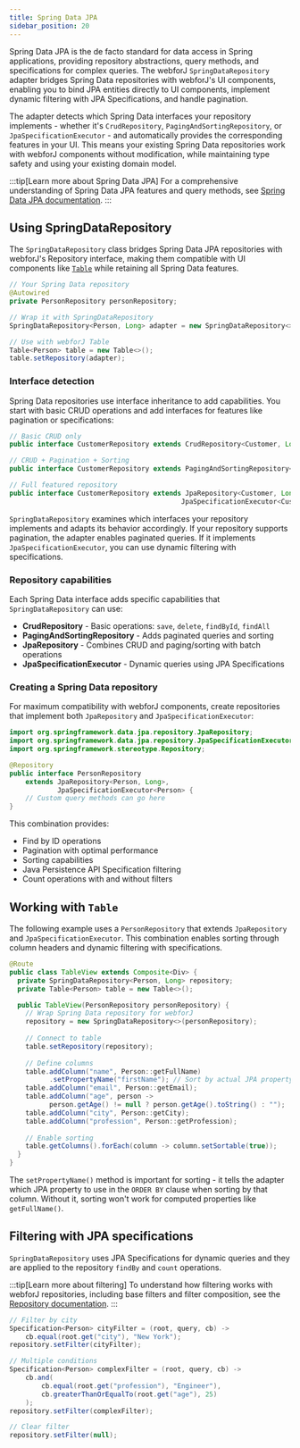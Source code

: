 ```yaml
---
title: Spring Data JPA
sidebar_position: 20
---
```


Spring Data JPA is the de facto standard for data access in Spring applications, providing repository abstractions, query methods, and specifications for complex queries. The webforJ `SpringDataRepository` adapter bridges Spring Data repositories with webforJ's UI components, enabling you to bind JPA entities directly to UI components, implement dynamic filtering with JPA Specifications, and handle pagination.

The adapter detects which Spring Data interfaces your repository implements - whether it's `CrudRepository`, `PagingAndSortingRepository`, or `JpaSpecificationExecutor` - and automatically provides the corresponding features in your UI. This means your existing Spring Data repositories work with webforJ components without modification, while maintaining type safety and using your existing domain model.

:::tip[Learn more about Spring Data JPA]
For a comprehensive understanding of Spring Data JPA features and query methods, see [Spring Data JPA documentation](https://docs.spring.io/spring-data/jpa/reference/).
:::

## Using SpringDataRepository

The `SpringDataRepository` class bridges Spring Data JPA repositories with webforJ's Repository interface, making them compatible with UI components like [`Table`](../../components/table/overview) while retaining all Spring Data features.

```java
// Your Spring Data repository
@Autowired
private PersonRepository personRepository;

// Wrap it with SpringDataRepository
SpringDataRepository<Person, Long> adapter = new SpringDataRepository<>(personRepository);

// Use with webforJ Table
Table<Person> table = new Table<>();
table.setRepository(adapter);
```

### Interface detection

Spring Data repositories use interface inheritance to add capabilities. You start with basic CRUD operations and add interfaces for features like pagination or specifications:

```java
// Basic CRUD only
public interface CustomerRepository extends CrudRepository<Customer, Long> {}

// CRUD + Pagination + Sorting
public interface CustomerRepository extends PagingAndSortingRepository<Customer, Long> {}

// Full featured repository
public interface CustomerRepository extends JpaRepository<Customer, Long>, 
                                           JpaSpecificationExecutor<Customer> {}
```

`SpringDataRepository` examines which interfaces your repository implements and adapts its behavior accordingly. If your repository supports pagination, the adapter enables paginated queries. If it implements `JpaSpecificationExecutor`, you can use dynamic filtering with specifications.

### Repository capabilities

Each Spring Data interface adds specific capabilities that `SpringDataRepository` can use:

- **CrudRepository** - Basic operations: `save`, `delete`, `findById`, `findAll`
- **PagingAndSortingRepository** - Adds paginated queries and sorting
- **JpaRepository** - Combines CRUD and paging/sorting with batch operations
- **JpaSpecificationExecutor** - Dynamic queries using JPA Specifications

### Creating a Spring Data repository

For maximum compatibility with webforJ components, create repositories that implement both `JpaRepository` and `JpaSpecificationExecutor`:

```java title="PersonRepository.java"
import org.springframework.data.jpa.repository.JpaRepository;
import org.springframework.data.jpa.repository.JpaSpecificationExecutor;
import org.springframework.stereotype.Repository;

@Repository
public interface PersonRepository
    extends JpaRepository<Person, Long>,
            JpaSpecificationExecutor<Person> {
    // Custom query methods can go here
}
```

This combination provides:

- Find by ID operations
- Pagination with optimal performance
- Sorting capabilities
- Java Persistence API Specification filtering
- Count operations with and without filters

## Working with `Table`

The following example uses a `PersonRepository` that extends `JpaRepository` and `JpaSpecificationExecutor`. This combination enables sorting through column headers and dynamic filtering with specifications.

```java title="TableView.java"
@Route
public class TableView extends Composite<Div> {
  private SpringDataRepository<Person, Long> repository;
  private Table<Person> table = new Table<>();

  public TableView(PersonRepository personRepository) {
    // Wrap Spring Data repository for webforJ
    repository = new SpringDataRepository<>(personRepository);
    
    // Connect to table
    table.setRepository(repository);
    
    // Define columns
    table.addColumn("name", Person::getFullName)
          .setPropertyName("firstName"); // Sort by actual JPA property
    table.addColumn("email", Person::getEmail);
    table.addColumn("age", person -> 
          person.getAge() != null ? person.getAge().toString() : "");
    table.addColumn("city", Person::getCity);
    table.addColumn("profession", Person::getProfession);
    
    // Enable sorting
    table.getColumns().forEach(column -> column.setSortable(true));
  }
}
```

The `setPropertyName()` method is important for sorting - it tells the adapter which JPA property to use in the `ORDER BY` clause when sorting by that column. Without it, sorting won't work for computed properties like `getFullName()`.

## Filtering with JPA specifications  

`SpringDataRepository` uses JPA Specifications for dynamic queries and they are applied to the repository `findBy` and `count` operations.

:::tip[Learn more about filtering]
To understand how filtering works with webforJ repositories, including base filters and filter composition, see the [Repository documentation](../../advanced/repository/overview).
::: 

```java
// Filter by city
Specification<Person> cityFilter = (root, query, cb) -> 
    cb.equal(root.get("city"), "New York");
repository.setFilter(cityFilter);

// Multiple conditions
Specification<Person> complexFilter = (root, query, cb) -> 
    cb.and(
        cb.equal(root.get("profession"), "Engineer"),
        cb.greaterThanOrEqualTo(root.get("age"), 25)
    );
repository.setFilter(complexFilter);

// Clear filter
repository.setFilter(null);
```
